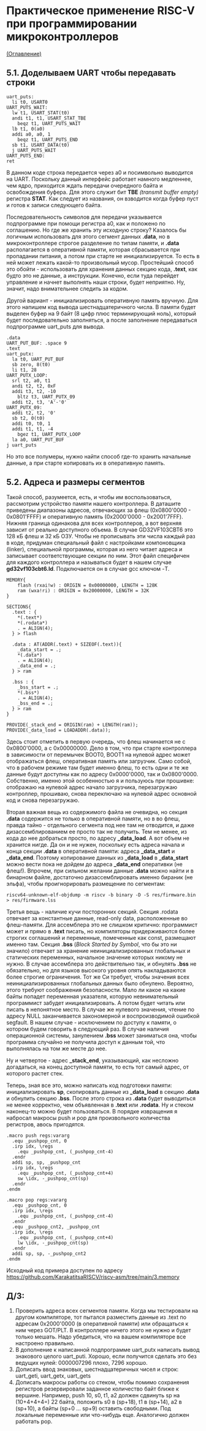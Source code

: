 # Практическое применение RISC-V при программировании микроконтроллеров

[(Оглавление)](index.md)

## 5.1. Доделываем UART чтобы передавать строки

    uart_puts:
      li t0, USART0
    UART_PUTS_WAIT:
      lw t1, USART_STAT(t0)
      andi t1, t1, USART_STAT_TBE
        beqz t1, UART_PUTS_WAIT
      lb t1, 0(a0)
      addi a0, a0, 1
        beqz t1, UART_PUTS_END
      sb t1, USART_DATA(t0)
      j UART_PUTS_WAIT
    UART_PUTS_END:
    ret

В данном коде строка передается через a0 и посимвольно выводится на UART. Поскольку данный интерфейс работает намного медленнее, чем ядро, приходится ждать передачи очередного байта и освобождения буфера. Для этого служит бит **TBE** *(transmit buffer empty)* регистра **STAT**. Как следует из названия, он взводится когда буфер пуст и готов к записи следующего байта.

Последовательность символов для передачи указывается подпрограмме при помощи регистра a0, как и положено по соглашению. Но где же хранить эту исходную строку? Казалось бы логичным использовать для этого сегмент данных **.data**, но в микроконтроллере строгое разделение по типам памяти, и **.data** располагается в оперативной памяти, которая сбрасывается при пропадании питания, а потом при старте не инициализируется. То есть в ней может лежать какой-то произвольный мусор. Простейший способ это обойти - использовать для хранения данных секцию кода, **.text**, как будто это не данные, а инструкции. Конечно, если туда перейдет управление и начнет выполнять наши строки, будет неприятно. Ну, значит, надо внимательнее следить за кодом.

Другой вариант - инициализировать оперативную память вручную. Для этого напишем код вывода шестнадцатеричного числа. В памяти будет выделен буфер на 9 байт (8 цифр плюс терминирующий ноль), который будет последовательно заполняться, а после заполнение передаваться подпрограмме uart_puts для вывода.

    .data
    UART_PUT_BUF: .space 9
    .text
    uart_putx:
      la t0, UART_PUT_BUF
      sb zero, 8(t0)
      li t1, 28
    UART_PUTX_LOOP:
      srl t2, a0, t1
      andi t2, t2, 0xF
      addi t3, t2, -10
        bltz t3, UART_PUTX_09
      addi t2, t3, 'A'-'0'
    UART_PUTX_09:
      addi t2, t2, '0'
      sb t2, 0(t0)
      addi t0, t0, 1
      addi t1, t1, -4
        bgez t1, UART_PUTX_LOOP
      la a0, UART_PUT_BUF
    j uart_puts
    
Но это все полумеры, нужно найти способ где-то хранить начальные данные, а при старте копировать их в оперативную память.

## 5.2. Адреса и размеры сегментов

Такой способ, разумеется, есть, и чтобы им воспользоваться, рассмотрим устройство памяти нашего контроллера. В даташите приведены диапазоны адресов, отвечающих за флеш (0x0800'0000 - 0x0801'FFFF) и оперативную память (0x2000'0000 - 0x2001'7FFF). Нижняя граница одинакова для всех контроллеров, а вот верхняя зависит от реально доступного объема. В случае GD32VF103CBT6 это 128 кБ флеш и 32 кБ ОЗУ. Чтобы не прописывать эти числа каждый раз в коде, придуман специальный файл с настройками компоновщика (linker), специальной программы, которая из него читает адреса и записывает соответствующие секции по ним. Этот файл специфичен для каждого контроллера и называться будет в нашем случае **gd32vf103cbt6.ld**. Подключается он в случае gcc ключом -T.

    MEMORY{
        flash (rxai!w) : ORIGIN = 0x00000000, LENGTH = 128K
        ram (wxa!ri) : ORIGIN = 0x20000000, LENGTH = 32K
    }
    
    SECTIONS{
      .text : {
        *(.text*)
        *(.rodata*)
        . = ALIGN(4);
      } > flash
      
      .data : AT(ADDR(.text) + SIZEOF(.text)){
        _data_start = .;
        *(.data*)
        . = ALIGN(4);
        _data_end = .;
      } > ram
      
      .bss : {
        _bss_start = .;
        *(.bss*)
        . = ALIGN(4);
        _bss_end = .;
      } > ram
    }

    PROVIDE(_stack_end = ORIGIN(ram) + LENGTH(ram));
    PROVIDE(_data_load = LOADADDR(.data));
	
Здесь стоит отметить в первую очередь, что флеш начинается не с 0x0800'0000, а с 0x00000000. Дело в том, что при старте контроллера в зависимости от перемычек BOOT0, BOOT1 на нулевой адрес может отображаться флеш, оперативная память или загрузчик. Само собой, что в рабочем режиме там будет именно флеш, то есть одни и те же данные будут доступны как по адресу 0x0000'0000, так и 0x0800'0000. Собственно, именно этой особенностью я и пользуюсь при прошивке: отображаю на нулевой адрес начало загрузчика, перезагружаю контроллер, прошиваю, снова переключаю на нулевой адрес основной код и снова перезагружаю.

Вторая важная вещь из содержимого файла не очевидна, но секция **.data** содержится не только в оперативной памяти, но в во флеш, правда тайно - отдельного сегмента под нее там не отводится, и даже дизассемблированием ее просто так не получить. Тем не менее, из кода до нее добраться просто, по адресу **_data_load**. А вот объем не хранится нигде. Да он и не нужен, поскольку есть адреса начала и конца секции **.data** в оперативной памяти: адреса **_data_start** и **_data_end**. Поэтому копирование данных из **_data_load** в **_data_start** можно вести пока не дойдем до адреса **_data_end** оперативки (не флеш!). Впрочем, при сильном желании данные **.data** можно найти и в бинарном файле, достаточно дизассемблировать именно бираник (не эльфа), чтобы проигнорировать размещение по сегментам:

    riscv64-unknown-elf-objdump -m riscv -b binary -D -S res/firmware.bin > res/firmware.lss

Третья вещь - наличие кучи посторонних секций. Секция .rodata отвечает за константные данные, read-only data, расположенные во флеш-памяти. Для ассемблера это не слишком критично: программист может и прямо в **.text** писать, но компиляторы придерживаются более строгих соглашений и переменные, помеченные как const, размещают именно там. Секция **.bss** (*Block Started by Symbol*, что бы это ни значило) отвечает за хранение неинициализированных глобальных и статических переменных, начальное значение которых никому не нужно. В случае ассемблера это действительно так, и обнулять **.bss** не обязательно, но для языков высокого уровня опять накладываются более строгие ограничения. Тот же Си требует, чтобы значения всех неинициализированных глобальных данных было обнулено. Вероятно, этого требуют соображения безопасности. Мало ли какое на какие байты попадет переменная указателя, которую невнимательный программист забудет инициализировать. А потом будет читать или писать в непонятное место. В случае же нулевого значения, чтение по адресу NULL заканчивается закономерной и воспроизводимой ошибкой segfault. В нашем случае - исключением по доступу к памяти, о котором будем говорить в следующий раз. В случае наличия операционной системы, занулением **.bss** может заниматься она, чтобы программа случайно не получила доступ к данным той, что выполнялась на том же месте до нее.

Ну и четвертое - адрес **_stack_end**, указывающий, как несложно догадаться, на конец доступной памяти, то есть тот самый адрес, от которого растет стек.

Теперь, зная все это, можно написать код подготовки памяти: инициализировать **sp**, скопировать данные из **_data_load** в секцию **.data** и обнулить секцию **.bss**. После этого строка из **.data** будет выводиться не менее корректно, чем объявленная в **.text** или **.rodata**. Ну и стеком наконец-то можно будет пользоваться. В порядке извращения я набросал макросы push и pop для произвольного количества регистров, авось пригодятся.

    .macro push regs:vararg
      .equ _pushpop_cnt, 0
      .irp idx, \regs
        .equ _pushpop_cnt, (_pushpop_cnt-4)
      .endr
      addi sp, sp, _pushpop_cnt
      .irp idx, \regs
        .equ _pushpop_cnt, (_pushpop_cnt+4)
        sw \idx, -_pushpop_cnt(sp)
      .endr
    .endm
    
    .macro pop regs:vararg
      .equ _pushpop_cnt, 0
      .irp idx, \regs
        .equ _pushpop_cnt, (_pushpop_cnt-4)
      .endr
      .equ _pushpop_cnt2, _pushpop_cnt
      .irp idx, \regs
        .equ _pushpop_cnt, (_pushpop_cnt+4)
        lw \idx, -_pushpop_cnt(sp)
      .endr
      addi sp, sp, -_pushpop_cnt2
    .endm
	
Исходный код примера доступен по адресу https://github.com/KarakatitsaRISCV/riscv-asm/tree/main/3.memory

## Д/З:

1. Проверить адреса всех сегментов памяти. Когда мы тестировали на другом компиляторе, тот пытался разместить данные из .text по адресам 0x2000'0000 (в оперативной памяти) или обращаться к ним через GOT/PLT. В контроллере ничего этого не нужно и будет только мешать. Надо убедиться, что на вашем компиляторе все настроено правильно.
2. В дополнение к написанной подпрограмме uart_putx написать вывод знакового целого uart_puti. Хорошо, если получится сделать это без ведущих нулей: 0000007296 плохо, 7296 хорошо.
3. Дописать ввод знаковых, шестнадцатеричных чисел и строк: uart_geti, uart_getx, uart_gets
4. Дописать макросы работы со стеком, чтобы помимо сохранения регистров резервировали заданное количество байт ближе к вершине. Например, push 10, s0, t1, a2 должен сдвинуть sp на (10+4+4+4=) 22 байта, положить s0 в (sp+18), t1 в (sp+14), a2 в (sp+10), а байты (sp+0 ... sp+9) оставить свободными. Под локальные переменные или что-нибудь еще. Аналогично должен работать pop.
